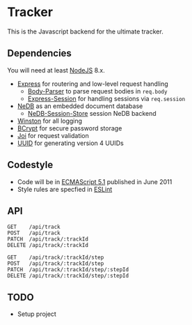 # Tracker

This is the Javascript backend for the ultimate tracker.

## Dependencies

You will need at least [NodeJS](https://nodejs.org) 8.x.

* [Express](https://www.npmjs.com/package/express) for routering and low-level request handling
  * [Body-Parser](https://www.npmjs.com/package/body-parser) to parse request bodies in `req.body` 
  * [Express-Session](https://www.npmjs.com/package/express-session) for handling sessions via `req.session` 
* [NeDB](https://www.npmjs.com/package/nedb) as an embedded document database
  * [NeDB-Session-Store](https://www.npmjs.com/package/nedb-session-store) session NeDB backend
* [Winston](https://www.npmjs.com/package/winston) for all logging
* [BCrypt](https://www.npmjs.com/package/bcrypt) for secure password storage
* [Joi](https://www.npmjs.com/package/joi) for request validation
* [UUID](https://www.npmjs.com/package/uuid) for generating version 4 UUIDs

## Codestyle

* Code will be in [ECMAScript 5.1](https://www.ecma-international.org/ecma-262/5.1/) published in June 2011
* Style rules are specfied in [ESLint](.eslintrc.yml)

## API
```
GET    /api/track
POST   /api/track
PATCH  /api/track/:trackId
DELETE /api/track/:trackId

GET    /api/track/:trackId/step
POST   /api/track/:trackId/step
PATCH  /api/track/:trackId/step/:stepId
DELETE /api/track/:trackId/step/:stepId
```

## TODO

* Setup project
